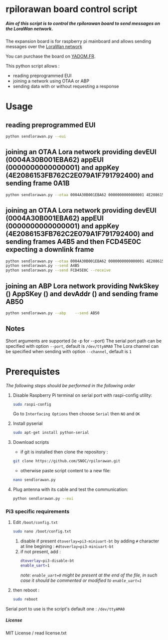 # rpilorawan board control script

##### Aim of this script is to control the rpilorawan board to send messages on the LoraWan network.

The expansion board is for raspberry pi mainboard and allows sending messages over the [LoraWan network](https://www.lora-alliance.org/)

You can purchase the board on [YADOM.FR](https://yadom.fr/reseaux-iot/lorawan/kit-carte-de-communication-lorawan-pour-raspberry-pi.html).

This python script allows :
- reading preprogrammed EUI
- joining a network using OTAA or ABP
- sending data with or without requesting a response

# Usage
## reading preprogrammed EUI
```bash
python sendlorawan.py --eui
```

## joining an OTAA Lora network providing devEUI (0004A30B001EBA62) appEUI (0000000000000001) and appKey (4E2086153FB762C2E079A1F791792400) and sending frame 0A1B
```bash
python sendlorawan.py --otaa 0004A30B001EBA62 0000000000000001 4E2086153FB762C2E079A1F791792400 --send 0A1B
```

## joining an OTAA Lora network providing devEUI (0004A30B001EBA62) appEUI (0000000000000001) and appKey (4E2086153FB762C2E079A1F791792400) and sending frames A4B5 and then FCD45E0C expecting a downlink frame
```bash
python sendlorawan.py --otaa 0004A30B001EBA62 0000000000000001 4E2086153FB762C2E079A1F791792400
python sendlorawan.py --send A4B5
python sendlorawan.py --send FCD45E0C --receive
```

## joining an ABP Lora network providing NwkSkey () AppSKey () and devAddr () and sending frame AB50
```bash
python sendlorawan.py --abp    --send AB50
```

## Notes
Short arguments are supported (ie -p for --port)
The serial port path can be specified with option ```--port```, default is ```/dev/ttyAMA0```
The Lora channel can be specified when sending with option ```--channel```, default is ```1```

# Prerequistes
*The following steps should be performed in the following order*
1. Disable Raspberry Pi terminal on serial port with raspi-config utility:
    ```bash
    sudo raspi-config
    ```
    Go to ```Interfacing Options``` then choose ```Serial``` then ```NO``` and ```OK```

2. Install pyserial
    ```bash
    sudo apt-get install python-serial
    ```

3. Download scripts
    - if git is installed then clone the repository :
    ```bash
    git clone https://github.com/SNOC/rpilorawan.git
    ```
    - otherwise paste script content to a new file:
    ```bash
    nano sendlorawan.py
    ```

4. Plug antenna with its cable and test the communication:
    ```bash
    python sendlorawan.py --eui
    ```

### Pi3 specific requirements
1. Edit ```/boot/config.txt```
      ```bash
      sudo nano /boot/config.txt
      ```
   1. disable if present ```dtoverlay=pi3-miniuart-bt``` by adding ```#``` character at line begining :
   ```#dtoverlay=pi3-miniuart-bt```
   2. if not present, add :
        ```bash
        dtoverlay=pi3-disable-bt
        enable_uart=1
        ```
        *note: ```enable_uart=0``` might be present at the end of the file, in such case it should be commented or modified to ```enable_uart=1```*

2. then reboot :
    ```bash
    sudo reboot
    ```
Serial port to use is the script's default one : ```/dev/ttyAMA0```

##### License

MIT License / read license.txt
